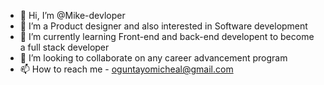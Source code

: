 - 👋 Hi, I’m @Mike-devloper
- 👀 I’m a Product designer and also interested in Software development
- 🌱 I’m currently learning Front-end and back-end developent to become a full stack developer 
- 💞️ I’m looking to collaborate on any career advancement program
- 📫 How to reach me - oguntayomicheal@gmail.com
<!---
Mike-devloper/Mike-devloper is a ✨ special ✨ repository because its `README.md` (this file) appears on your GitHub profile.
You can click the Preview link to take a look at your changes.
--->
